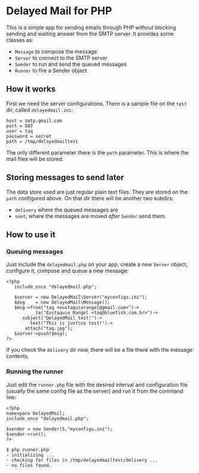 # Delayed Mail for PHP

This is a simple app for sending emails through PHP without blocking sending and
waiting answer from the SMTP server. It provides some classes as:

- `Message` to compose the message
- `Server` to connect to the SMTP server
- `Sender` to run and send the queued messages
- `Runner` to fire a Sender object

## How it works

First we need the server configurations. There is a sample file on the `test`
dir, called `delayedmail.ini`:

```
host = smtp.gmail.com
port = 587
user = taq
password = secret
path = /tmp/delayedmailtest
```

The only different parameter there is the `path` parameter. This is where the
mail files will be stored.

## Storing messages to send later

The data store used are just regular plain text files. They are stored on the
`path` configured above. On that dir there will be another two subdirs:

- `delivery` where the queued messages are
- `sent`, where the messages are moved *after* `Sender` send them.

## How to use it

### Queuing messages

Just include the `delayedmail.php` on your app, create a new `Server` object,
configure it, compose and queue a new message:

```
<?php
   include_once "delayedmail.php";

   $server = new DelayedMail\Server("myconfigs.ini");
   $msg    = new DelayedMail\Message();
   $msg->from("taq <eustaquiorangel@gmail.com>")->
           to("Eustaquio Rangel <taq@bluefish.com.br>")->
      subject("DelayedMail test!")->
         text("This is just\na test!")->
       attach("taq.jpg");
   $server->push($msg);
?>
```

If you check the `delivery` dir now, there will be a file there with the message
contents.

### Running the runner

Just edit the `runner.php` file with the desired interval and configuration file
(usually the same config file as the server) and run it from the command line:

```
<?php
namespace DelayedMail;
include_once "delayedmail.php";

$sender = new Sender(5,"myconfigs.ini");
$sender->run();
?>
```

```
$ php runner.php
- initializing ...
- checking for files in /tmp/delayedmailtest/delivery ...
- no files found.
```
